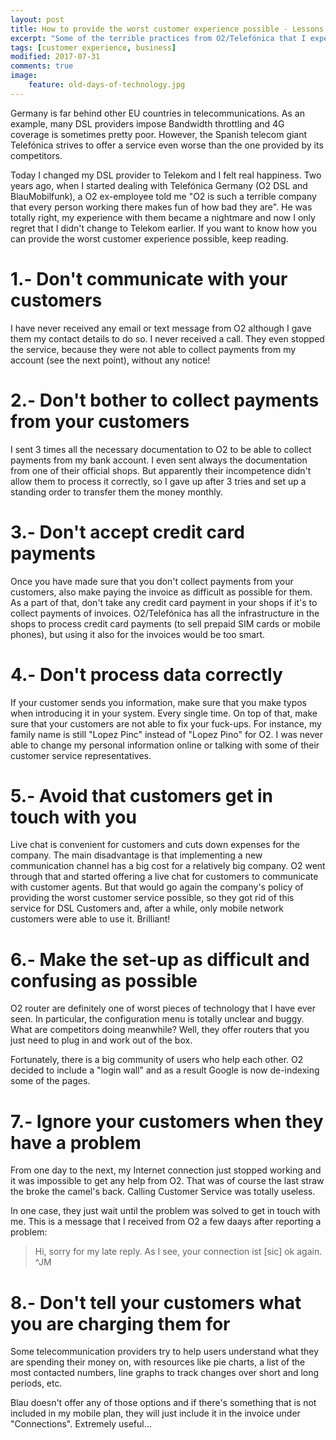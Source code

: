 ```yaml
---
layout: post
title: How to provide the worst customer experience possible - Lessons from O2 and Telefónica Germany
excerpt: "Some of the terrible practices from O2/Telefónica that I experienced being a customer of O2 DSL and BlauMobilfunk"
tags: [customer experience, business]
modified: 2017-07-31
comments: true
image:
    feature: old-days-of-technology.jpg
---
```


Germany is far behind other EU countries in telecommunications.
As an example, many DSL providers impose Bandwidth throttling and 4G coverage is sometimes pretty poor.
However, the Spanish telecom giant Telefónica strives to offer a service even worse than the one provided by its competitors.


Today I changed my DSL provider to Telekom and I felt real happiness.
Two years ago, when I started dealing with Telefónica Germany (O2 DSL and BlauMobilfunk), a O2 ex-employee told me "O2 is such a terrible company that every person working there makes fun of how bad they are".
He was totally right, my experience with them became a nightmare and now I only regret that I didn't change to Telekom earlier.
If you want to know how you can provide the worst customer experience possible, keep reading.


# 1.- Don't communicate with your customers

I have never received any email or text message from O2 although I gave them my contact details to do so.
I never received a call.
They even stopped the service, because they were not able to collect payments from my account (see the next point), without any notice!


# 2.- Don't bother to collect payments from your customers

I sent 3 times all the necessary documentation to O2 to be able to collect payments from my bank account. I even sent always the documentation from one of their official shops.
But apparently their incompetence didn't allow them to process it correctly, so I gave up after 3 tries and set up a standing order to transfer them the money monthly.


# 3.- Don't accept credit card payments

Once you have made sure that you don't collect payments from your customers, also make paying the invoice as difficult as possible for them.
As a part of that, don't take any credit card payment in your shops if it's to collect payments of invoices.
O2/Telefónica has all the infrastructure in the shops to process credit card payments (to sell prepaid SIM cards or mobile phones), but using it also for the invoices would be too smart.


# 4.- Don't process data correctly

If your customer sends you information, make sure that you make typos when introducing it in your system. Every single time.
On top of that, make sure that your customers are not able to fix your fuck-ups.
For instance, my family name is still "Lopez Pinc" instead of "Lopez Pino" for O2.
I was never able to change my personal information online or talking with some of their customer service representatives.


# 5.- Avoid that customers get in touch with you

Live chat is convenient for customers and cuts down expenses for the company.
The main disadvantage is that implementing a new communication channel has a big cost for a relatively big company.
O2 went through that and started offering a live chat for customers to communicate with customer agents.
But that would go again the company's policy of providing the worst customer service possible, so they got rid of this service for DSL Customers and, after a while, only mobile network customers were able to use it.
Brilliant!


# 6.- Make the set-up as difficult and confusing as possible

O2 router are definitely one of worst pieces of technology that I have ever seen.
In particular, the configuration menu is totally unclear and buggy.
What are competitors doing meanwhile?
Well, they offer routers that you just need to plug in and work out of the box.


Fortunately, there is a big community of users who help each other.
O2 decided to include a "login wall" and as a result Google is now de-indexing some of the pages.


# 7.- Ignore your customers when they have a problem

From one day to the next, my Internet connection just stopped working and it was impossible to get any help from O2.
That was of course the last straw the broke the camel's back.
Calling Customer Service was totally useless.


In one case, they just wait until the problem was solved to get in touch with me.
This is a message that I received from O2 a few daays after reporting a problem:

> Hi, sorry for my late reply. As I see, your connection ist [sic] ok again. ^JM



# 8.- Don't tell your customers what you are charging them for

Some telecommunication providers try to help users understand what they are spending their money on, with resources like pie charts, a list of the most contacted numbers, line graphs to track changes over short and long periods, etc.

Blau doesn't offer any of those options and if there's something that is not included in my mobile plan, they will just include it in the invoice under "Connections". Extremely useful...
